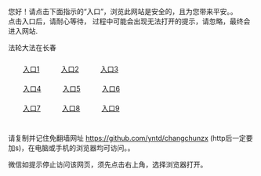 您好！请点击下面指示的“入口”，浏览此网站是安全的，且为您带来平安。。 <br/>
点击入口后，请耐心等待， 过程中可能会出现无法打开的提示，请忽略，最终会进入网站. </br>

法轮大法在长春<br/>
<div style="padding:10px"><a style="margin:20px" target="_blank" href="https://d1e1su0h31q1vr.cloudfront.net/2Qpsp?jgxucgy" id="ccLink1" rel="nofollow">入口1</a> <a target="_blank" style="margin:20px" href="https://d2dpo9tnvra17y.cloudfront.net/2Qpsp?eeoovswf" id="ccLink2" rel="nofollow">入口2</a> <a style="margin:20px" target="_blank" href="https://d1q8u1c1xtsef9.cloudfront.net/2Qpsp?jeigzfjf" id="ccLink3" rel="nofollow">入口3</a></div>

<div style="padding:10px" ><a style="margin:20px" target="_blank" href="https://d1e1su0h31q1vr.cloudfront.net/2Qpsp?jgxucgy" id="ccLink4" rel="nofollow">入口4</a> <a style="margin:20px" href="https://d2dpo9tnvra17y.cloudfront.net/2Qpsp?eeoovswf" target="_blank" id="ccLink5" rel="nofollow">入口5</a> <a style="margin:20px" href="https://d1q8u1c1xtsef9.cloudfront.net/2Qpsp?jeigzfjf" target="_blank" id="ccLink6" rel="nofollow">入口6</a></div>

<div style="padding:10px"><a style="margin:20px" target="_blank" href="https://d1e1su0h31q1vr.cloudfront.net/2Qpsp?jgxucgy" id="ccLink7" rel="nofollow">入口7</a> <a style="margin:20px" href="https://d2dpo9tnvra17y.cloudfront.net/2Qpsp?eeoovswf" target="_blank" id="ccLink8" rel="nofollow">入口8</a> <a style="margin:20px" target="_blank" href="https://d1q8u1c1xtsef9.cloudfront.net/2Qpsp?jeigzfjf" id="ccLink9" rel="nofollow">入口9</a></div>

<br/>



请复制并记住免翻墙网址 https://github.com/yntd/changchunzx (http后一定要加s)，在电脑或手机的浏览器均可访问。。<br/>

微信如提示停止访问该网页，须先点击右上角，选择浏览器打开。
